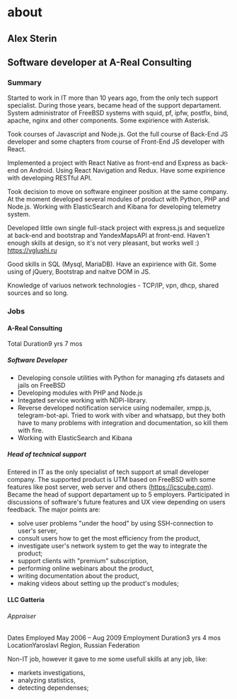 # about

## Alex Sterin

## Software developer at A-Real Consulting

### Summary 

Started to work in IT more than 10 years ago, from the only tech support specialist. During those years, became head of the support departament.
System administrator of FreeBSD systems with squid, pf, ipfw, postfix, bind, apache, nginx and other components. Some expirience with Asterisk.

Took courses of Javascript and Node.js. Got the full course of Back-End JS developer and some chapters from course of Front-End JS developer with React.

Implemented a project with React Native as front-end and Express as back-end on Android. Using React Navigation and Redux. Have some expirience with developing RESTful API.

Took decision to move on software engineer position at the same company. At the moment developed several modules of product with Python, PHP and Node.js. Working with ElasticSearch and Kibana for developing telemetry system.

Developed little own single full-stack project with express.js and sequelize at back-end and bootstrap and YandexMapsAPI at front-end. Haven't enough skills at design, so it's not very pleasant, but works well :) https://vglushi.ru

Good skills in SQL (Mysql, MariaDB). Have an expirience with Git. Some using of jQuery, Bootstrap and naitve DOM in JS.

Knowledge of variuos network technologies - TCP/IP, vpn, dhcp, shared sources and so long. 

### Jobs

#### A-Real Consulting

Total Duration9 yrs 7 mos

##### Software Developer
- Developing console utilities with Python for managing zfs datasets and jails on FreeBSD
- Developing modules with PHP and Node.js
- Integated service working with NDPi-library.
- Reverse developed notification service using nodemailer, xmpp.js, telegram-bot-api. Tried to work with viber and whatsapp, but they both have to many problems with integration and documentation, so kill them with fire.
- Working with ElasticSearch and Kibana

##### Head of technical support
Entered in IT as the only specialist of tech support at small developer company. The supported product is UTM based on FreeBSD with some features like post server, web server and others (https://icscube.com). Became the head of support departament up to 5 employers. Participated in discussions of software's future features and UX view depending on users feedback. The major points are:

- solve user problems "under the hood" by using SSH-connection to user's server,
- consult users how to get the most efficiency from the product,
- investigate user's network system to get the way to integrate the product;
- support clients with "premium" subscription,
- performing online webinars about the product,
- writing documentation about the product,
- making videos about setting up the product's modules;

#### LLC Gatteria

###### Appraiser

Dates Employed May 2006 – Aug 2009
Employment Duration3 yrs 4 mos
LocationYaroslavl Region, Russian Federation

 Non-IT job, however it gave to me some usefull skills at any job, like:

- markets investigations, 
- analyzing statistics, 
- detecting dependenses;
